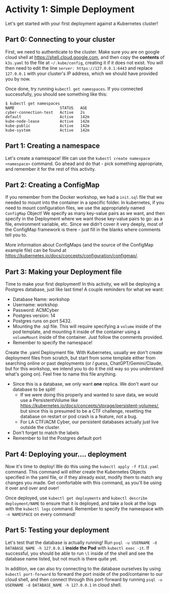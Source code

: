 # Activity 1: Simple Deployment

Let's get started with your first deployment against a Kubernetes cluster!

## Part 0: Connecting to your cluster

First, we need to authenticate to the cluster. Make sure you are on google cloud shell at https://shell.cloud.google.com, and then copy the **contents** of `k3s.yaml` to the file at `~/.kube/config`, creating it if it does not exist. You will then need to edit the line `server: https://127.0.0.1:6443` and replace `127.0.0.1` with your cluster's IP address, which we should have provided you by now.

Once done, try running `kubectl get namespaces`. If you connected successfully, you should see something like this:

```
$ kubectl get namespaces
NAME                    STATUS   AGE
cyber-connection-test   Active   2s
default                 Active   142m
kube-node-lease         Active   142m
kube-public             Active   142m
kube-system             Active   142m
```

## Part 1: Creating a namespace

Let's create a namespace! We can use the `kubectl create namespace <namespace>` command. Go ahead and do that - pick something appropriate, and remember it for the rest of this activity.

## Part 2: Creating a ConfigMap

If you remember from the Docker workshop, we had a `init.sql` file that we needed to mount into the container in a specific folder. In kubernetes, if you need to mount configuration files, we use the appropriately named `ConfigMap` Object! We specify as many key-value pairs as we want, and then specify in the Deployment where we want those key-value pairs to go: as a file, environment variable, etc. Since we didn't cover it very deeply, most of the ConfigMap framework is there - just fill in the blanks where comments tell you to.

More information about ConfigMaps (and the source of the ConfigMap example file) can be found at https://kubernetes.io/docs/concepts/configuration/configmap/.

## Part 3: Making your Deployment file

Time to make your first deployment! In this activity, we will be deploying a Postgres database, just like last time! A couple reminders for what we want:
- Database Name: workshop
- Username: workshop
- Password: ACMCyber
- Postgres version: 14
- Postgres runs on port 5432.
- Mounting the .sql file. This will require specifying a `volume` inside of the pod template, and mounting it inside of the container using a `volumeMount` inside of the container. Just follow the comments provided.
- Remember to specify the namespace!

Create the .yaml Deployment file. With Kubernetes, usually we don't create deployment files from scratch, but start from some template either from searching online or past deployments (or *I guess*, ChatGPT/Gemini/Claude, but for this workshop, we intend you to do it the old way so you understand what's going on). Feel free to name this file anything.
- Since this is a database, we only want **one** replica. We don't want our database to be split!
  - If we were doing this properly and wanted to save data, we would use a PersistentVolume like https://kubernetes.io/docs/concepts/storage/persistent-volumes/, but since this is presumed to be a CTF challenge, resetting the database on restart or pod crash is a feature, not a bug.
  - For LA CTF/ACM Cyber, our persistent databases actually just live outside the cluster.
- Don't forget to match the labels
- Remember to list the Postgres default port

## Part 4: Deploying your.... deployment

Now it's time to deploy! We do this using the `kubectl apply -f FILE.yaml` command. This command will either create the Kubernetes Objects specified in the yaml file, or if they already exist, modify them to match any changes you made. Get comfortable with this command, as you'll be using it over and over and over!

Once deployed, use `kubectl get deployments` and `kubectl describe deployment/NAME` to ensure that it is deployed, and take a look at the logs with the `kubectl logs` command. Remember to specify the namespace with `-n NAMESPACE` on every command!

## Part 5: Testing your deployment

Let's test that the database is actually running! Run `psql -u USERNAME -d DATABASE_NAME -h 127.0.0.1` **inside the Pod** with `kubectl exec -it`. If successful, you should be able to run `\l` inside of the shell and see the database name listed, but not much is there quite yet.

In addition, we can also try connecting to the database ourselves by using `kubectl port-forward` to forward the port inside of the pod/container to our cloud shell, and then connect through this port-forward by running `psql -u USERNAME -d DATABASE_NAME -h 127.0.0.1` in cloud shell.